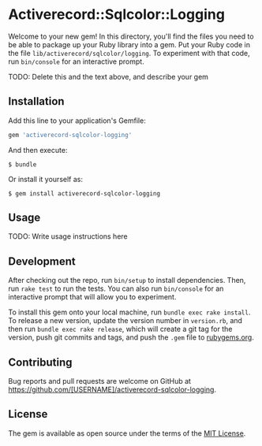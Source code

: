 # Activerecord::Sqlcolor::Logging

Welcome to your new gem! In this directory, you'll find the files you need to be able to package up your Ruby library into a gem. Put your Ruby code in the file `lib/activerecord/sqlcolor/logging`. To experiment with that code, run `bin/console` for an interactive prompt.

TODO: Delete this and the text above, and describe your gem

## Installation

Add this line to your application's Gemfile:

```ruby
gem 'activerecord-sqlcolor-logging'
```

And then execute:

    $ bundle

Or install it yourself as:

    $ gem install activerecord-sqlcolor-logging

## Usage

TODO: Write usage instructions here

## Development

After checking out the repo, run `bin/setup` to install dependencies. Then, run `rake test` to run the tests. You can also run `bin/console` for an interactive prompt that will allow you to experiment.

To install this gem onto your local machine, run `bundle exec rake install`. To release a new version, update the version number in `version.rb`, and then run `bundle exec rake release`, which will create a git tag for the version, push git commits and tags, and push the `.gem` file to [rubygems.org](https://rubygems.org).

## Contributing

Bug reports and pull requests are welcome on GitHub at https://github.com/[USERNAME]/activerecord-sqlcolor-logging.


## License

The gem is available as open source under the terms of the [MIT License](http://opensource.org/licenses/MIT).

